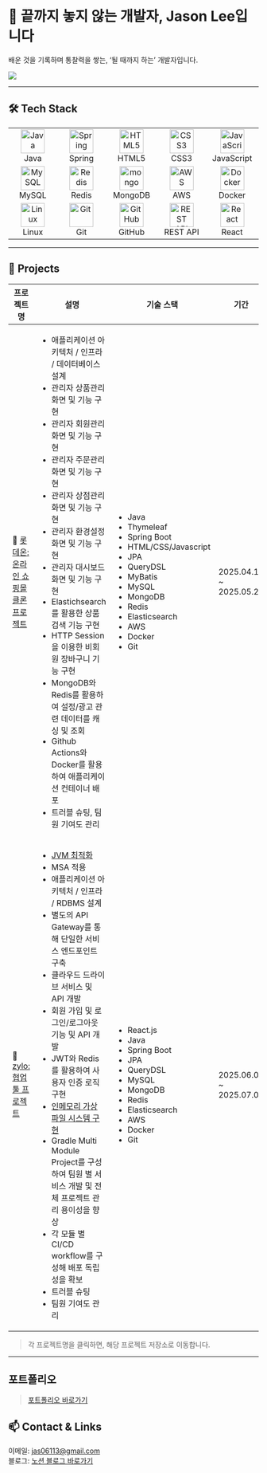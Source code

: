 <h1>👋 끝까지 놓지 않는 개발자, Jason Lee입니다</h1>

<p>배운 것을 기록하며 통찰력을 쌓는, ‘될 때까지 하는’ 개발자입니다.</p>

![](https://komarev.com/ghpvc/?username=id3ntity99)

---

## 🛠 Tech Stack

<table>
  <tr>
    <td align="center" width="96">
      <img src="https://skillicons.dev/icons?i=java" width="48" height="48" alt="Java" /><br>Java
    </td>
    <td align="center" width="96">
      <img src="https://skillicons.dev/icons?i=spring" width="48" height="48" alt="Spring" /><br>Spring
    </td>
    <td align="center" width="96">
      <img src="https://skillicons.dev/icons?i=html" width="48" height="48" alt="HTML5" /><br>HTML5
    </td>
    <td align="center" width="96">
      <img src="https://skillicons.dev/icons?i=css" width="48" height="48" alt="CSS3" /><br>CSS3
    </td>
    <td align="center" width="96">
      <img src="https://techstack-generator.vercel.app/js-icon.svg" width="48" height="48" alt="JavaScript" /><br>JavaScript
    </td>
  </tr>
  <tr>
    <td align="center" width="96">
      <img src="https://skillicons.dev/icons?i=mysql" width="48" height="48" alt="MySQL" /><br>MySQL
    </td>
    <td align="center" width="96">
      <img src="https://skillicons.dev/icons?i=redis" width="48" height="48" alt="Redis" /><br>Redis
    </td>
         <td align="center" width="96">
      <img src="https://skillicons.dev/icons?i=mongo" width="48" height="48" alt="mongo" />MongoDB
    </td>
    <td align="center" width="96">
      <img src="https://skillicons.dev/icons?i=aws" width="48" height="48" alt="AWS" /><br>AWS
    </td>
    <td align="center" width="96">
      <img src="https://techstack-generator.vercel.app/docker-icon.svg" width="48" height="48" alt="Docker" />Docker
    </td>
  </tr>
  <tr>
    <td align="center" width="96">
      <img src="https://skillicons.dev/icons?i=linux" width="48" height="48" alt="Linux" /><br>Linux
    </td>
    <td align="center" width="96">
      <img src="https://skillicons.dev/icons?i=git" width="48" height="48" alt="Git" /><br>Git
    </td>
    <td align="center" width="96">
      <img src="https://techstack-generator.vercel.app/github-icon.svg" width="48" height="48" alt="GitHub" /><br>GitHub
    </td>
    <td align="center" width="96">
      <img src="https://techstack-generator.vercel.app/restapi-icon.svg" width="48" height="48" alt="REST API" /><br>REST API
    </td>
    <td align="center" width="96">
      <img src="https://skillicons.dev/icons?i=react" width="48" height="48" alt="React" /><br>React
    </td>
  </tr>
</table>

---

## 🔗 Projects

| 프로젝트명 | 설명 | 기술 스택 | 기간 |
|-----------|------|-----------|------|
| 🛒 [롯데온: 온라인 쇼핑몰 클론 프로젝트](https://github.com/id3ntity99/lotte1-lotteon-project-team1) | <ul><li>애플리케이션 아키텍처 / 인프라 / 데이터베이스 설계</li><li>관리자 상품관리 화면 및 기능 구현</li><li>관리자 회원관리 화면 및 기능 구현</li><li>관리자 주문관리 화면 및 기능 구현</li><li>관리자 상점관리 화면 및 기능 구현</li><li>관리자 환경설정 화면 및 기능 구현</li><li>관리자 대시보드 화면 및 기능 구현</li><li>Elastichsearch를 활용한 상품 검색 기능 구현</li><li>HTTP Session을 이용한 비회원 장바구니 기능 구현</li><li>MongoDB와 Redis를 활용하여 설정/광고 관련 데이터를 캐싱 및 조회</li><li>Github Actions와 Docker를 활용하여 애플리케이션 컨테이너 배포</li><li>트러블 슈팅, 팀원 기여도 관리</li></ul> | <ul><li>Java</li><li>Thymeleaf</li><li>Spring Boot</li><li>HTML/CSS/Javascript</li><li>JPA</li><li>QueryDSL</li><li>MyBatis</li><li>MySQL</li><li>MongoDB</li> <li>Redis</li><li>Elasticsearch</li><li>AWS</li><li>Docker</li><li>Git</li></ul>|  2025.04.18 ~ 2025.05.20 |
| 🧩 [zylo: 협업 툴 프로젝트](https://github.com/greenlotte6/lotte2-community-app-project-team4) | <ul><li>[JVM 최적화](https://www.notion.so/211da2f3336280f2a653fcafa640f8db?source=copy_link)</li><li>MSA 적용</li><li>애플리케이션 아키텍처 / 인프라 / RDBMS 설계</li><li>별도의 API Gateway를 통해 단일한 서비스 엔드포인트 구축</li><li>클라우드 드라이브 서비스 및 API 개발</li><li>회원 가입 및 로그인/로그아웃 기능 및 API 개발</li><li>JWT와 Redis를 활용하여 사용자 인증 로직 구현</li><li>[인메모리 가상 파일 시스템 구현](https://www.notion.so/In-memory-217da2f3336280e1839cce7cc9331007?source=copy_link)</li><li>Gradle Multi Module Project를 구성하여 팀원 별 서비스 개발 및 전체 프로젝트 관리 용이성을 향상</li><li>각 모듈 별 CI/CD workflow를 구성해 배포 독립성을 확보</li><li>트러블 슈팅</li><li>팀원 기여도 관리</li></ul>|<ul><li>React.js</li><li>Java</li><li>Spring Boot</li><li>JPA</li><li>QueryDSL</li><li>MySQL</li><li>MongoDB</li> <li>Redis</li><li>Elasticsearch</li><li>AWS</li><li>Docker</li><li>Git</li></ul>| 2025.06.05 ~ 2025.07.01 |


> 각 프로젝트명을 클릭하면, 해당 프로젝트 저장소로 이동합니다.
---

## 포트폴리오
> [포트폴리오 바로가기 <br/>](https://www.notion.so/224da2f33362804fa761c60e0d45e261?source=copy_link)

## 📫 Contact & Links
이메일: jas06113@gmail.com <br/>
블로그: [노션 블로그 바로가기](https://www.notion.so/Jason-Lee-188da2f3336280e9a6e3f0bc8b8184f9?source=copy_link)
